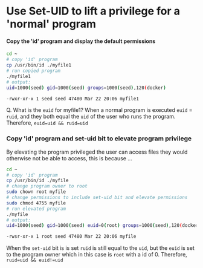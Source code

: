
# Use Set-UID to lift a privilege for a 'normal' program

#### Copy the 'id' program and display the default permissions

```bash
cd ~
# copy 'id' program
cp /usr/bin/id ./myfile1
# run copied program
./myfile1
# output:
uid=1000(seed) gid=1000(seed) groups=1000(seed),120(docker)
```

```bash
-rwxr-xr-x 1 seed seed 47480 Mar 22 20:06 myfile1
```

<question></question>
Q. What is the `euid` for myfile1?
<answer></answer>
When a normal program is executed `euid` = `ruid`, and they both equal the `uid` of the
user who runs the program. Therefore, `euid=uid && ruid=uid`

### Copy 'id' program and set-uid bit to elevate program privilege

By elevating the program privileged the user can access files they would otherwise not be able to access, this is because ...

```bash
cd ~
# copy 'id' program
cp /usr/bin/id ./myfile
# change program owner to root
sudo chown root myfile
# change permissions to include set-uid bit and elevate permissions
sudo chmod 4755 myfile
# run elevated program
./myfile
# output:
uid=1000(seed) gid=1000(seed) euid=0(root) groups=1000(seed),120(docker)
```

```bash
-rwsr-xr-x 1 root seed 47480 Mar 22 20:06 myfile
```

When the `set-uid` bit is is set `ruid` is still equal to the `uid`, but the `euid` is set to the
program owner which in this case is `root` with a id of 0. Therefore, `ruid=uid && euid!=uid`

